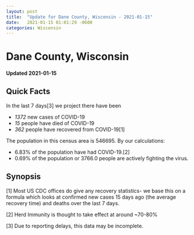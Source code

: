```yaml
---
layout: post
title:  "Update for Dane County, Wisconsin - 2021-01-15"
date:   2021-01-15 01:01:29 -0600
categories: Wisconsin
---
```


# Dane County, Wisconsin
#### Updated 2021-01-15

## Quick Facts

In the last 7 days[3] we project there have been
- *1372* new cases of COVID-19
- *15* people have died of COVID-19
- *362* people have recovered from COVID-19[1]

The population in this census area is 546695. By our calculations:
- 6.83% of the population have had COVID-19.[2]
- 0.69% of the population or 3766.0 people are actively fighting the virus.

## Synopsis




[1] Most US CDC offices do give any recovery statistics- we base this on a formula which looks at confirmed new cases
15 days ago (the average recovery time) and deaths over the last 7 days.

[2] Herd Immunity is thought to take effect at around ~70-80%

[3] Due to reporting delays, this data may be incomplete.
 
    
